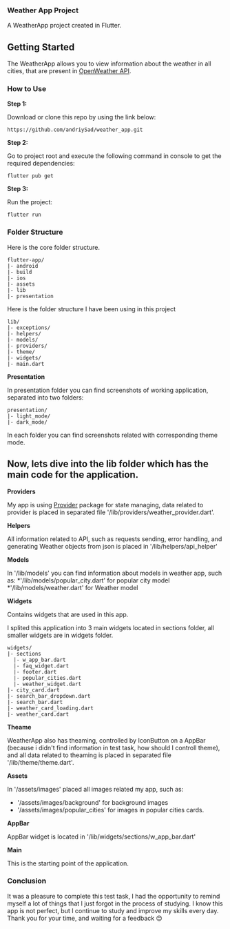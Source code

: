 ### Weather App Project

A WeatherApp project created in Flutter.

## Getting Started

The WeatherApp allows you to view information about the weather in all cities, that are present in [OpenWeather API](https://openweathermap.org/api).

### How to Use 

**Step 1:**

Download or clone this repo by using the link below:

```
https://github.com/andriySad/weather_app.git
```

**Step 2:**

Go to project root and execute the following command in console to get the required dependencies: 

```
flutter pub get 
```

**Step 3:**

Run the project:

```
flutter run
```

### Folder Structure

Here is the core folder structure.

```
flutter-app/
|- android
|- build
|- ios
|- assets
|- lib
|- presentation
```

Here is the folder structure I have been using in this project

```
lib/
|- exceptions/
|- helpers/
|- models/
|- providers/
|- theme/
|- widgets/
|- main.dart
```

**Presentation**

In presentation folder you can find screenshots of working application, separated into two folders:

```
presentation/
|- light_mode/
|- dark_mode/
```

In each folder you can find screenshots related with corresponding theme mode.


## Now, lets dive into the lib folder which has the main code for the application.

**Providers**

 My app is using [Provider](https://github.com/rrousselGit/provider) package for state managing, data related to provider is placed in separated file '/lib/providers/weather_provider.dart'.
 
**Helpers**

All information related to API, such as requests sending, error handling, and generating Weather objects from json is placed in '/lib/helpers/api_helper'

**Models**

In '/lib/models' you can find information about models in weather app, such as:
  *'/lib/models/popular_city.dart' for popular city model
  *'/lib/models/weather.dart' for Weather model
  
**Widgets**

Contains widgets that are used in this app.

I splited this application into 3 main widgets located in sections folder, all smaller widgets are in widgets folder.

```
widgets/
|- sections
  |- w_app_bar.dart
  |- faq_widget.dart
  |- footer.dart
  |- popular_cities.dart
  |- weather_widget.dart
|- city_card.dart
|- search_bar_dropdown.dart
|- search_bar.dart
|- weather_card_loading.dart
|- weather_card.dart
```
 
 **Theame**

WeatherApp also has theaming, controlled by IconButton on a AppBar (because i didn't find information in test task, how should I controll theme), and all data related to theaming is placed in separated file '/lib/theme/theme.dart'.

**Assets**

In '/assets/images' placed all images related my app, such as:

  * '/assets/images/background' for background images
  * '/assets/images/popular_cities' for images in popular cities cards.
  
 **AppBar**

AppBar widget is located in '/lib/widgets/sections/w_app_bar.dart'

**Main**

This is the starting point of the application.


### Conclusion

It was a pleasure to complete this test task, I had the opportunity to remind myself a lot of things that I just forgot in the process of studying. I know this app is not perfect, but I continue to study  and improve my skills every day. Thank you for your time, and waiting for a feedback 😊


